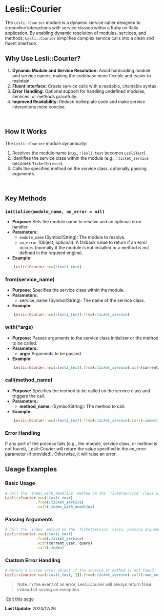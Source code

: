 # Lesli::Courier

The `Lesli::Courier` module is a dynamic service caller designed to streamline interactions with service classes within a Ruby on Rails application. By enabling dynamic resolution of modules, services, and methods, `Lesli::Courier` simplifies complex service calls into a clean and fluent interface.

## Why Use Lesli::Courier?

1. **Dynamic Module and Service Resolution:** Avoid hardcoding module and service names, making the codebase more flexible and easier to maintain.
2. **Fluent Interface:** Create service calls with a readable, chainable syntax.
3. **Error Handling:** Optional support for handling undefined modules, services, or methods gracefully.
4. **Improved Readability:** Reduce boilerplate code and make service interactions more concise.

<br />

## How It Works

The `Lesli::Courier` module dynamically:

1. Resolves the module name (e.g., `:lesli_test` becomes `LesliTest`).
2. Identifies the service class within the module (e.g., `:ticket_service` becomes `TicketService`).
3. Calls the specified method on the service class, optionally passing arguments.

<br />

## Key Methods

### `initialize(module_name, on_error = nil)`
- **Purpose:** Sets the module name to resolve and an optional error handler.
- **Parameters:**
  - `module_name` (Symbol/String): The module to resolve.
  - `on_error` (Object, optional): A fallback value to return if an error occurs (normally if the module is not installed or a method is not defined in the required engine).
- **Example:**

```ruby
    Lesli::Courier.new(:lesli_test)
```

### from(service_name)
- **Purpose:** Specifies the service class within the module.
- **Parameters:** 
    - service_name (Symbol/String): The name of the service class.
- **Example:**

```ruby
    Lesli::Courier.new(:lesli_test).from(:ticket_service)
```

### with(*args)

- **Purpose:** Passes arguments to the service class initializer or the method to be called.
- **Parameters:** 
    - **args:** Arguments to be passed.
- **Example:** 

```ruby
    Lesli::Courier.new(:lesli_test).from(:ticket_service).with(current_user, query)
```

### call(method_name)

- **Purpose:** Specifies the method to be called on the service class and triggers the call.
- **Parameters:** 
    - **method_name:** (Symbol/String): The method to call.
- **Example:** 

```ruby
    Lesli::Courier.new(:lesli_test).from(:ticket_service).call(:index)
```

### Error Handling

If any part of the process fails (e.g., the module, service class, or method is not found), Lesli::Courier will return the value specified in the on_error parameter (if provided). Otherwise, it will raise an error.


## Usage Examples

### Basic Usage

```ruby
# Call the `index_with_deadline` method on the `TicketService` class within the `LesliTest` module
Lesli::Courier.new(:lesli_test)
              .from(:ticket_service)
              .call(:index_with_deadline)
```

### Passing Arguments

```ruby
# Call the `index` method on the `TicketService` class, passing arguments
Lesli::Courier.new(:lesli_test)
              .from(:ticket_service)
              .with(current_user, query)
              .call(:index)
```

### Custom Error Handling

```ruby
# Return a custom error object if the service or method is not found
Lesli::Courier.new(:lesli_test, []).from(:ticket_service).call(:non_existent_method)
```

> Note: In the event of an error, Lesli::Courier will always return false instead of raising an exception.

<section class="lesli-markdown-info">
    <p><a target="blank" href="https://github.com/LesliTech/Lesli/tree/master/docs/ruby-on-rails/courier.md"><i class="ri-external-link-fill"></i>&nbsp;Edit this page</a><p/>
    <p><b>Last Update: </b>2024/12/26</p>
</section>

<!-- This code was automatically generated -->
<!-- to update this docs please run rake docs:build -->

